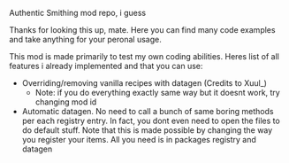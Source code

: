 Authentic Smithing mod repo, i guess

Thanks for looking this up, mate. Here you can find many code examples and take anything for your peronal
usage. 

This mod is made primarily to test my own coding abilities. Heres list of all features i already implemented
and that you can use:

- Overriding/removing vanilla recipes with datagen (Credits to Xuul_)
  - Note: if you do everything exactly same way but it doesnt work, try changing mod id
- Automatic datagen. No need to call a bunch of same boring methods per each registry entry. In fact, you dont even need to open
the files to do default stuff. Note that this is made possible by changing the way you register your items. All you need
is in packages registry and datagen